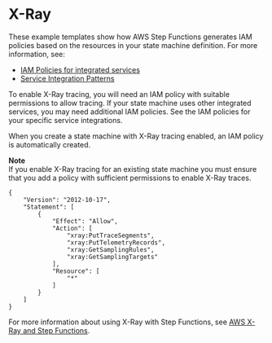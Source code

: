 # X\-Ray<a name="xray-iam"></a>

These example templates show how AWS Step Functions generates IAM policies based on the resources in your state machine definition\. For more information, see:
+ [IAM Policies for integrated services](service-integration-iam-templates.md)
+ [Service Integration Patterns](connect-to-resource.md)

To enable X\-Ray tracing, you will need an IAM policy with suitable permissions to allow tracing\. If your state machine uses other integrated services, you may need additional IAM policies\. See the IAM policies for your specific service integrations\.

When you create a state machine with X\-Ray tracing enabled, an IAM policy is automatically created\. 

**Note**  
 If you enable X\-Ray tracing for an existing state machine you must ensure that you add a policy with sufficient permissions to enable X\-Ray traces\. 

```
{
    "Version": "2012-10-17",
    "Statement": [
        {
            "Effect": "Allow",
            "Action": [
                "xray:PutTraceSegments",
                "xray:PutTelemetryRecords",
                "xray:GetSamplingRules",
                "xray:GetSamplingTargets"
            ],
            "Resource": [
                "*"
            ]
        }
    ]
}
```

For more information about using X\-Ray with Step Functions, see [AWS X\-Ray and Step Functions](concepts-xray-tracing.md)\.